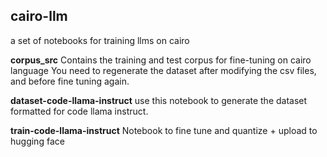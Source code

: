 ## cairo-llm
a set of notebooks for training llms on cairo

**corpus_src**
Contains the training and test corpus for fine-tuning on cairo language
You need to regenerate the dataset after modifying the csv files, and before fine tuning again.

**dataset-code-llama-instruct** 
use this notebook to generate the dataset formatted for code llama instruct.

**train-code-llama-instruct** 
Notebook to fine tune and quantize + upload to hugging face
